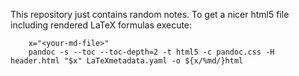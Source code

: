 This repository just contains random notes.
To get a nicer html5 file including rendered LaTeX formulas execute:

        x="<your-md-file>"
        pandoc -s --toc --toc-depth=2 -t html5 -c pandoc.css -H header.html "$x" LaTeXmetadata.yaml -o ${x/%md/}html
